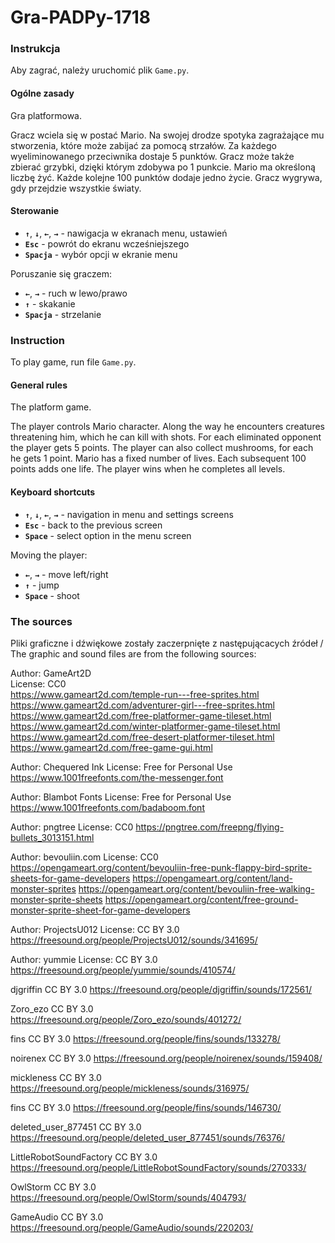 # Gra-PADPy-1718


### Instrukcja

Aby zagrać, należy uruchomić plik `Game.py`.

#### Ogólne zasady

Gra platformowa. 

Gracz wciela się w postać Mario. Na swojej drodze spotyka zagrażające mu stworzenia, które może zabijać za pomocą strzałów. Za każdego wyeliminowanego przeciwnika dostaje 5 punktów. Gracz może także zbierać grzybki, dzięki którym zdobywa po 1 punkcie. Mario ma określoną liczbę żyć. Każde kolejne 100 punktów dodaje jedno życie. Gracz wygrywa, gdy przejdzie wszystkie światy.

#### Sterowanie

* **`↑`**, **`↓`**, **`←`**, **`→`** - nawigacja w ekranach menu, ustawień
* **`Esc`** - powrót do ekranu wcześniejszego
* **`Spacja`** - wybór opcji w ekranie menu

Poruszanie się graczem:
* **`←`**, **`→`** - ruch w lewo/prawo
* **`↑`** - skakanie
* **`Spacja`** - strzelanie

### Instruction

To play game, run file `Game.py`.

#### General rules

The platform game.

The player controls Mario character. Along the way he encounters creatures threatening him, which he can kill with shots. For each eliminated opponent the player gets 5 points. The player can also collect mushrooms, for each he gets 1 point. Mario has a fixed number of lives. Each subsequent 100 points adds one life. The player wins when he completes all levels.

#### Keyboard shortcuts

* **`↑`**, **`↓`**, **`←`**, **`→`** - navigation in menu and settings screens
* **`Esc`** - back to the previous screen
* **`Space`** - select option in the menu screen

Moving the player:
* **`←`**, **`→`** - move left/right
* **`↑`** - jump
* **`Space`** - shoot

### The sources

Pliki graficzne i dźwiękowe zostały zaczerpnięte z następującacych źródeł /
The graphic and sound files are from the following sources:

Author: GameArt2D  
License: CC0  
https://www.gameart2d.com/temple-run---free-sprites.html  
https://www.gameart2d.com/adventurer-girl---free-sprites.html  
https://www.gameart2d.com/free-platformer-game-tileset.html  
https://www.gameart2d.com/winter-platformer-game-tileset.html  
https://www.gameart2d.com/free-desert-platformer-tileset.html  
https://www.gameart2d.com/free-game-gui.html  

Author: Chequered Ink
License: Free for Personal Use
https://www.1001freefonts.com/the-messenger.font

Author: Blambot Fonts
License: Free for Personal Use
https://www.1001freefonts.com/badaboom.font

Author: pngtree
License: CC0
https://pngtree.com/freepng/flying-bullets_3013151.html

Author: bevouliin.com
License: CC0
https://opengameart.org/content/bevouliin-free-punk-flappy-bird-sprite-sheets-for-game-developers
https://opengameart.org/content/land-monster-sprites
https://opengameart.org/content/bevouliin-free-walking-monster-sprite-sheets
https://opengameart.org/content/free-ground-monster-sprite-sheet-for-game-developers

Author: ProjectsU012
License: CC BY 3.0
https://freesound.org/people/ProjectsU012/sounds/341695/

Author: yummie
License: CC BY 3.0
https://freesound.org/people/yummie/sounds/410574/

djgriffin
CC BY 3.0
https://freesound.org/people/djgriffin/sounds/172561/

Zoro_ezo
CC BY 3.0
https://freesound.org/people/Zoro_ezo/sounds/401272/

fins
CC BY 3.0
https://freesound.org/people/fins/sounds/133278/

noirenex
CC BY 3.0
https://freesound.org/people/noirenex/sounds/159408/

mickleness
CC BY 3.0
https://freesound.org/people/mickleness/sounds/316975/

fins
CC BY 3.0
https://freesound.org/people/fins/sounds/146730/

deleted_user_877451
CC BY 3.0
https://freesound.org/people/deleted_user_877451/sounds/76376/

LittleRobotSoundFactory
CC BY 3.0
https://freesound.org/people/LittleRobotSoundFactory/sounds/270333/

OwlStorm
CC BY 3.0
https://freesound.org/people/OwlStorm/sounds/404793/

GameAudio
CC BY 3.0
https://freesound.org/people/GameAudio/sounds/220203/
